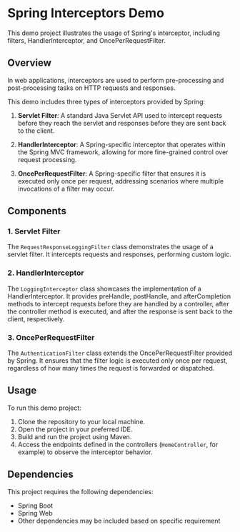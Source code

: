 # Spring Interceptors Demo

This demo project illustrates the usage of Spring's interceptor, including filters, HandlerInterceptor, and OncePerRequestFilter.

## Overview

In web applications, interceptors are used to perform pre-processing and post-processing tasks on HTTP requests and responses. 

This demo includes three types of interceptors provided by Spring:

1. **Servlet Filter**: A standard Java Servlet API used to intercept requests before they reach the servlet and responses before they are sent back to the client.

2. **HandlerInterceptor**: A Spring-specific interceptor that operates within the Spring MVC framework, allowing for more fine-grained control over request processing.

3. **OncePerRequestFilter**: A Spring-specific filter that ensures it is executed only once per request, addressing scenarios where multiple invocations of a filter may occur.

## Components

### 1. Servlet Filter

The `RequestResponseLoggingFilter` class demonstrates the usage of a servlet filter. It intercepts requests and responses, performing custom logic.

### 2. HandlerInterceptor

The `LoggingInterceptor` class showcases the implementation of a HandlerInterceptor. It provides preHandle, postHandle, and afterCompletion methods to intercept requests before they are handled by a controller, after the controller method is executed, and after the response is sent back to the client, respectively.

### 3. OncePerRequestFilter

The `AuthenticationFilter` class extends the OncePerRequestFilter provided by Spring. It ensures that the filter logic is executed only once per request, regardless of how many times the request is forwarded or dispatched.

## Usage

To run this demo project:

1. Clone the repository to your local machine.
2. Open the project in your preferred IDE.
3. Build and run the project using Maven.
4. Access the endpoints defined in the controllers (`HomeController`, for example) to observe the interceptor behavior.

## Dependencies

This project requires the following dependencies:

- Spring Boot
- Spring Web
- Other dependencies may be included based on specific requirement
